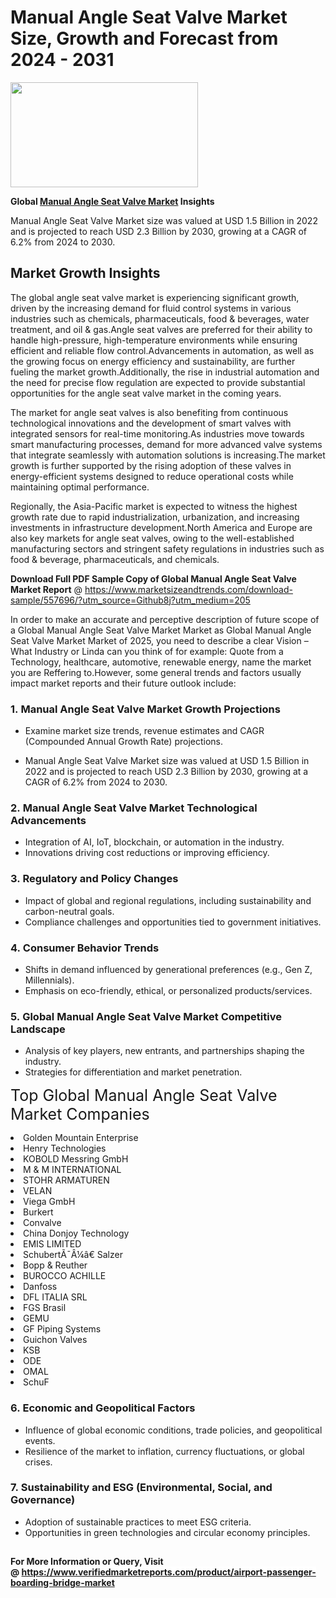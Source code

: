 <H1>Manual Angle Seat Valve Market Size, Growth and Forecast from 2024 - 2031</H1><img class="aligncenter size-medium wp-image-584254" src="https://thirdeyenews.in/wp-content/uploads/2024/09/Global-Market-Research-300x168.jpeg" alt="" width="300" height="168" /><p><strong>Global&nbsp;<a href="https://www.marketsizeandtrends.com/download-sample/557696/?utm_source=Github8j?utm_medium=205">Manual Angle Seat Valve Market</a> Insights</strong></p><p>Manual Angle Seat Valve Market size was valued at USD 1.5 Billion in 2022 and is projected to reach USD 2.3 Billion by 2030, growing at a CAGR of 6.2% from 2024 to 2030.</p><p><h2>Market Growth Insights</h2> <p>The global angle seat valve market is experiencing significant growth, driven by the increasing demand for fluid control systems in various industries such as chemicals, pharmaceuticals, food & beverages, water treatment, and oil & gas.Angle seat valves are preferred for their ability to handle high-pressure, high-temperature environments while ensuring efficient and reliable flow control.Advancements in automation, as well as the growing focus on energy efficiency and sustainability, are further fueling the market growth.Additionally, the rise in industrial automation and the need for precise flow regulation are expected to provide substantial opportunities for the angle seat valve market in the coming years.</p> <p>The market for angle seat valves is also benefiting from continuous technological innovations and the development of smart valves with integrated sensors for real-time monitoring.As industries move towards smart manufacturing processes, demand for more advanced valve systems that integrate seamlessly with automation solutions is increasing.The market growth is further supported by the rising adoption of these valves in energy-efficient systems designed to reduce operational costs while maintaining optimal performance.</p> <p>Regionally, the Asia-Pacific market is expected to witness the highest growth rate due to rapid industrialization, urbanization, and increasing investments in infrastructure development.North America and Europe are also key markets for angle seat valves, owing to the well-established manufacturing sectors and stringent safety regulations in industries such as food & beverage, pharmaceuticals, and chemicals.</p> <p><span class=""><strong>Download Full PDF Sample Copy of Global Manual Angle Seat Valve Market Report</strong> @ <a href="https://www.marketsizeandtrends.com/download-sample/557696/?utm_source=Github8j?utm_medium=205" target="_blank">https://www.marketsizeandtrends.com/download-sample/557696/?utm_source=Github8j?utm_medium=205</a></span></p><p>In order to make an accurate and perceptive description of future scope of a Global&nbsp;Manual Angle Seat Valve Market Market as Global&nbsp;Manual Angle Seat Valve Market Market of 2025, you need to describe a clear Vision &ndash; What Industry or Linda can you think of for example: Quote from a Technology, healthcare, automotive, renewable energy, name the market you are Reffering to.However, some general trends and factors usually impact market reports and their future outlook include:</p><h3>1.&nbsp;<strong>Manual Angle Seat Valve Market Growth Projections</strong></h3><ul><li>Examine market size trends, revenue estimates and CAGR (Compounded Annual Growth Rate) projections.</li><li><p>Manual Angle Seat Valve Market size was valued at USD 1.5 Billion in 2022 and is projected to reach USD 2.3 Billion by 2030, growing at a CAGR of 6.2% from 2024 to 2030.</p></li></ul><h3>2.&nbsp;<strong>Manual Angle Seat Valve Market Technological Advancements</strong></h3><ul><li>Integration of AI, IoT, blockchain, or automation in the industry.</li><li>Innovations driving cost reductions or improving efficiency.</li></ul><h3>3.&nbsp;<strong>Regulatory and Policy Changes</strong></h3><ul><li>Impact of global and regional regulations, including sustainability and carbon-neutral goals.</li><li>Compliance challenges and opportunities tied to government initiatives.</li></ul><h3>4.&nbsp;<strong>Consumer Behavior Trends</strong></h3><ul><li>Shifts in demand influenced by generational preferences (e.g., Gen Z, Millennials).</li><li>Emphasis on eco-friendly, ethical, or personalized products/services.</li></ul><h3>5.&nbsp;<strong>Global Manual Angle Seat Valve Market Competitive Landscape</strong></h3><ul><li>Analysis of key players, new entrants, and partnerships shaping the industry.</li><li>Strategies for differentiation and market penetration.</li></ul><p data-pm-slice="1 1 []"><span style="color: inherit; font-family: inherit; font-size: 25px;">Top Global Manual Angle Seat Valve Market Companies</span></p><div class="" data-test-id=""><p><li>Golden Mountain Enterprise</li><li> Henry Technologies</li><li> KOBOLD Messring GmbH</li><li> M & M INTERNATIONAL</li><li> STOHR ARMATUREN</li><li> VELAN</li><li> Viega GmbH</li><li> Burkert</li><li> Convalve</li><li> China Donjoy Technology</li><li> EMIS LIMITED</li><li> SchubertÃ¯Â¼â€ Salzer</li><li> Bopp & Reuther</li><li> BUROCCO ACHILLE</li><li> Danfoss</li><li> DFL ITALIA SRL</li><li> FGS Brasil</li><li> GEMU</li><li> GF Piping Systems</li><li> Guichon Valves</li><li> KSB</li><li> ODE</li><li> OMAL</li><li> SchuF</li></p></div><h3>6.&nbsp;<strong>Economic and Geopolitical Factors</strong></h3><ul><li>Influence of global economic conditions, trade policies, and geopolitical events.</li><li>Resilience of the market to inflation, currency fluctuations, or global crises.</li></ul><h3>7.&nbsp;<strong>Sustainability and ESG (Environmental, Social, and Governance)</strong></h3><ul><li>Adoption of sustainable practices to meet ESG criteria.</li><li>Opportunities in green technologies and circular economy principles.</li></ul><h2><strong style="font-size: 14px;">For More Information or Query, Visit @&nbsp;</strong><a style="background-color: #ffffff; font-size: 14px;" href="https://www.marketsizeandtrends.com/report/manual-angle-seat-valve-market/" target="_blank">https://www.verifiedmarketreports.com/product/airport-passenger-boarding-bridge-market</a></h2>